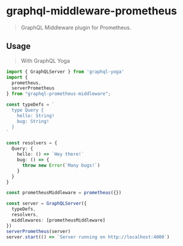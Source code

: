 # graphql-middleware-prometheus

> GraphQL Middleware plugin for Prometheus.

## Usage

> With GraphQL Yoga

```ts
import { GraphQLServer } from 'graphql-yoga'
import { 
  prometheus,
  serverPrometheus 
} from "graphql-prometheus-middleware";

const typeDefs = `
  type Query {
    hello: String!
    bug: String!
  }
`

const resolvers = {
  Query: {
    hello: () => `Hey there!`
    bug: () => {
      throw new Error(`Many bugs!`)
    }
  }
}

const prometheusMiddleware = prometheus({})

const server = GraphQLServer({
  typeDefs,
  resolvers,
  middlewares: [prometheusMiddleware]
})
serverPrometheus(server)
server.start(() => `Server running on http://localhost:4000`)
```
